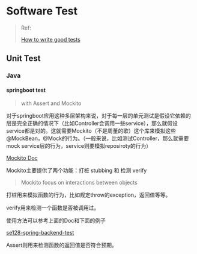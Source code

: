# Software Test

> Ref:
>
> [How to write good tests](https://github.com/mockito/mockito/wiki/How-to-write-good-tests)

## Unit Test

### Java

#### springboot test

> with Assert and Mockito

对于springboot应用这种多层架构来说，对于每一层的单元测试是假设它依赖的层是完全正确的情况下（比如Controller会调用一些service），那么就假设service都是对的。这就需要Mockito（不是周董的歌）这个库来模拟这些@MockBean，@Mock的行为。（一般来说，比如测试Controller，那么就需要mock service层的行为，service则要模拟reposiroty的行为）

[Mockito Doc](https://javadoc.io/doc/org.mockito/mockito-core/latest/org/mockito/Mockito.html)

Mockito主要提供了两个功能：打桩 stubbing 和 检测 verify

> Mockito focus on interactions between objects

打桩用来模拟函数的行为，比如规定throw的exception，返回值等等。

verify用来检测一个函数是否被调用过。

使用方法可以参考上面的Doc和下面的例子

[se128-spring-backend-test](https://github.com/sjtu-se128/spring-backend-test/tree/main/testdemo/src/test/java/com/example/testdemo)

Assert则用来检测函数的返回值是否符合预期。
